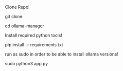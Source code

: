 Clone Repo!

git clone 

cd ollama-manager

Install required python tools!

pip install -r requirements.txt

run as sudo in order to be able to install ollama versions!

sudo python3 app.py
